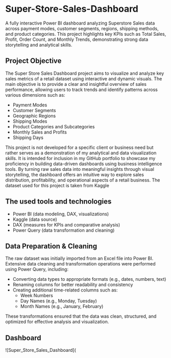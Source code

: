 # Super-Store-Sales-Dashboard
A fully interactive Power BI dashboard analyzing Superstore Sales data across payment modes, customer segments, regions, shipping methods, and product categories. This project highlights key KPIs such as Total Sales, Profit, Order Count, and Monthly Trends, demonstrating strong data storytelling and analytical skills.

## Project Objective
The Super Store Sales Dashboard project aims to visualize and analyze key sales metrics of a retail dataset using interactive and dynamic visuals. The main objective is to provide a clear and insightful overview of sales performance, allowing users to track trends and identify patterns across various dimensions such as:

- Payment Modes
- Customer Segments
- Geographic Regions
- Shipping Modes
- Product Categories and Subcategories
- Monthly Sales and Profits
- Shipping Days

This project is not developed for a specific client or business need but rather serves as a demonstration of my analytical and data visualization skills. It is intended for inclusion in my GitHub portfolio to showcase my proficiency in building data-driven dashboards using business intelligence tools.
By turning raw sales data into meaningful insights through visual storytelling, the dashboard offers an intuitive way to explore sales distribution, profitability, and operational aspects of a retail business. The dataset used for this project is taken from Kaggle 

## The used tools and technologies
- Power BI (data modeling, DAX, visualizations)
- Kaggle (data source)
- DAX (measures for KPIs and comparative analysis)
- Power Query (data transformation and cleaning)

## Data Preparation & Cleaning

The raw dataset was initially imported from an Excel file into Power BI. Extensive data cleaning and transformation operations were performed using Power Query, including:
- Converting data types to appropriate formats (e.g., dates, numbers, text)
- Renaming columns for better readability and consistency
- Creating additional time-related columns such as:
  - Week Numbers
  - Day Names (e.g., Monday, Tuesday)
  - Month Names (e.g., January, February)

These transformations ensured that the data was clean, structured, and optimized for effective analysis and visualization.

## Dashboard
![Super_Store_Sales_Dashboard](
